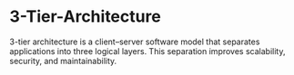 # 3-Tier-Architecture
3-tier architecture is a client–server software model that separates applications into three logical layers. This separation improves scalability, security, and maintainability.
